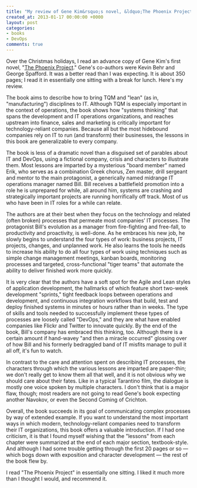 ```yaml
---
title: "My review of Gene Kim&rsquo;s novel, &ldquo;The Phoenix Project&rdquo;"
created_at: 2013-01-17 00:00:00 +0000
layout: post
categories: 
- books
- DevOps
comments: true
---
```

Over the Christmas holidays, I read an advance copy of Gene Kim's first novel, "[The Phoenix Project](http://itrevolution.com/books/phoenix-project-devops-novel/)." Gene's co-authors were Kevin Behr and George Spafford. It was a better read than I was expecting. It is about 350 pages; I read it in essentially one sitting with a break for lunch. Here's my review.

The book aims to describe how to bring TQM and "lean" (as in, "manufacturing") disciplines to IT. Although TQM is especially important in the context of operations, the book shows how "systems thinking" that spans the development and IT operations organizations, and reaches upstream into finance, sales and marketing is critically important for technology-reliant companies. Because all but the most hidebound companies rely on IT to run (and transform) their businesses, the lessons in this book are generalizable to every company.

<!--more-->

The book is less of a dramatic novel than a disguised set of parables about IT and DevOps, using a fictional company, crisis and characters to illustrate them. Most lessons are imparted by a mysterious "board member" named Erik, who serves as a combination Greek chorus, Zen master, drill sergeant and mentor to the main protagonist, a generically named midrange IT operations manager named Bill. Bill receives a battlefield promotion into a role he is unprepared for while, all around him, systems are crashing and strategically important projects are running horrifically off track. Most of us who have been in IT roles for a while can relate.

The authors are at their best when they focus on the technology and related (often broken) processes that permeate most companies’ IT processes. The protagonist Bill's evolution as a manager from fire-fighting and free-fall, to productivity and proactivity, is well-done. As he embraces his new job, he slowly begins to understand the four types of work: business projects, IT projects, changes, and unplanned work. He also learns the tools he needs to increase his ability to do all four types of work using techniques such as simple change management meetings, kanban boards, monitoring processes and targeted, cross-functional "tiger teams" that automate the ability to deliver finished work more quickly.

It is very clear that the authors have a soft spot for the Agile and Lean styles of application development, the hallmarks of which feature short two-week development "sprints," tight feedback loops between operations and development, and continuous integration workflows that build, test and deploy finished systems in minutes or hours rather than in weeks. The type of skills and tools needed to successfully implement these types of processes are loosely called "DevOps," and they are what have enabled companies like Flickr and Twitter to innovate quickly. By the end of the book, Bill's company has embraced this thinking, too. Although there is a certain amount if hand-wavey "and then a miracle occurred" glossing over of how Bill and his formerly bedraggled band of IT misfits manage to pull it all off, it's fun to watch.

In contrast to the care and attention spent on describing IT processes, the characters through which the various lessons are imparted are paper-thin; we don't really get to know them all that well, and it is not obvious why we should care about their fates. Like in a typical Tarantino film, the dialogue is mostly one voice spoken by multiple characters. I don't think that is a major flaw, though; most readers are not going to read Gene's book expecting another Navokov, or even the Second Coming of Crichton.

Overall, the book succeeds in its goal of communicating complex processes by way of extended example. If you want to understand the most important ways in which modern, technology-reliant companies need to transform their IT organizations, this book offers a valuable introduction. If I had one criticism, it is that I found myself wishing that the "lessons" from each chapter were summarized at the end of each major section, textbook-style. And although I had some trouble getting through the first 20 pages or so — which bogs down with exposition and character development — the rest of the book flew by.

I read "The Phoenix Project" in essentially one sitting. I liked it much more than I thought I would, and recommend it.